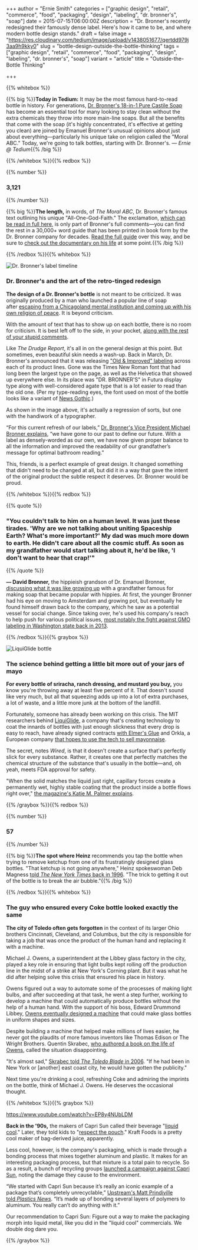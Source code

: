 +++
author = "Ernie Smith"
categories = ["graphic design", "retail", "commerce", "food", "packaging", "design", "labeling", "dr. bronner's", "soap"]
date = 2015-07-15T06:00:00Z
description = "Dr. Bronner's recently redesigned their famously dense label. Here's how it came to be, and where modern bottle design stands."
draft = false
image = "https://res.cloudinary.com/tedium/image/upload/v1438051677/qertdd979j3aa9h9kky0"
slug = "bottle-design-outside-the-bottle-thinking"
tags = ["graphic design", "retail", "commerce", "food", "packaging", "design", "labeling", "dr. bronner's", "soap"]
variant = "article"
title = "Outside-the-Bottle Thinking"

+++

{{% whitebox %}}

{{% big %}}**Today in Tedium:** It may be the most famous hard-to-read bottle in history. For generations, [Dr. Bronner's 18-in-1 Pure Castile Soap](http://amzn.to/1HuCvm3) has become an essential tool for many looking to stay clean without the extra chemicals they throw into more main-line soaps. But all the benefits that come with the soap (it's highly concentrated, it's effective at getting you clean) are joined by Emanuel Bronner's unusual opinions about just about everything—particularly his unique take on religion called the "Moral ABC." Today, we're going to talk bottles, starting with Dr. Bronner's. _— Ernie @ Tedium_{{% /big %}}

{{% /whitebox %}}{{% redbox %}}

{{% number %}}
### 3,121
{{% /number %}}

{{% big %}}**The length,** in words, of _The Moral ABC_, Dr. Bronner's famous text outlining his unique "All-One-God-Faith." The exclamation, [which can be read in full here](http://www.subgenius.com/updates/5-99news/X0007_BRONNER.txt.html), is only part of Bronner's full comments—you can find the rest in a 30,000+ word guide that has been printed in book form by the Dr. Bronner company for decades. [Read the full guide](https://www.drbronner.com/wp-content/uploads/2015/02/Moral-ABC-2015-Edition.pdf) over this way, and be sure to [check out the documentary on his life](http://magicsoapbox.vhx.tv/) at some point.{{% /big %}}

{{% /redbox %}}{{% whitebox %}}

![Dr. Bronner's label timeline](https://res.cloudinary.com/tedium/image/upload/v1437862274/myeeokiawng5bwvib4cz.jpg)

### Dr. Bronner's and the art of the retro-tinged redesign

**The design of a Dr. Bronner's bottle** is not meant to be criticized. It was originally produced by a man who launched a popular line of soap after [escaping from a Chicagoland mental institution and coming up with his own religion of peace](https://www.drbronner.com/our-story/timeline/). It is beyond criticism.

With the amount of text that has to show up on each bottle, there is no room for criticism. It is best left off to the side, in your pocket, [along with the rest of your stupid comments](https://www.youtube.com/watch?v=uu7uBD8J9Iw).

Like _The Drudge Report_, it's all in on the general design at this point. But sometimes, even beautiful skin needs a wash-up. Back in March, Dr. Bronner's announced that it was releasing ["Old & Improved" labeling](https://www.drbronner.com/wp-content/uploads/2015/03/Label_Evolution_Timeline.pdf) across each of its product lines. Gone was the Times New Roman font that had long been the largest type on the page, as well as the Helvetica that showed up everywhere else. In its place was "DR. BRONNER'S" in Futura display type along with well-considered agate type that is a lot easier to read than the old one. (Per my type-reading eyes, the font used on most of the bottle looks like a variant of [News Gothic](https://www.myfonts.com/fonts/mti/news-gothic-mt/).)

As shown in the image above, it's actually a regression of sorts, but one with the handiwork of a typographer.

“For this current refresh of our labels,” [Dr. Bronner's Vice President Michael Bronner explains](https://www.drbronner.com/media-center/united-states/press-releases/dr-bronners-announces-new-old-improved-labels-across-all-product-lines/), “we have gone to our past to define our future. With a label as densely-worded as our own, we have now given proper balance to all the information and improved the readability of our grandfather’s message for optimal bathroom reading.”

This, friends, is a perfect example of great design. It changed something that didn't need to be changed at all, but did it in a way that gave the intent of the original product the subtle respect it deserves. Dr. Bronner would be proud.

{{% /whitebox %}}{{% redbox %}}

{{% quote %}}
### "You couldn't talk to him on a human level. It was just these tirades. 'Why are we not talking about uniting Spaceship Earth? What's more important?' My dad was much more down to earth. He didn't care about all the cosmic stuff. As soon as my grandfather would start talking about it, he'd be like, 'I don't want to hear that crap!'"
{{% /quote %}}

**— David Bronner,** the hippieish grandson of Dr. Emanuel Bronner, [discussing what it was like growing up](http://www.inc.com/magazine/201204/tom-foster/the-undiluted-genius-of-dr-bronners.html) with a grandfather famous for making soap that became popular with hippies. At first, the younger Bronner had his eye on moving to Amsterdam and growing pot, but eventually he found himself drawn back to the company, which he saw as a potential vessel for social change. Since taking over, he's used his company's reach to help push for various political issues, [most notably the fight against GMO labeling in Washington state back in 2013](http://www.motherjones.com/environment/2013/11/dr-bronners-soap-gmo-labeling-washington).

{{% /redbox %}}{{% graybox %}}

![LiquiGlide bottle](https://res.cloudinary.com/tedium/image/upload/v1437862818/mpniil7uuh6u9lwiet0z.gif)

### The science behind getting a little bit more out of your jars of mayo

**For every bottle of sriracha, ranch dressing, and mustard you buy,** you know you're throwing away at least five percent of it. That doesn't sound like very much, but all that squeezing adds up into a lot of extra purchases, a lot of waste, and a little more junk at the bottom of the landfill.

Fortunately, someone has already been working on this crisis. The MIT researchers behind [LiquiGlide](http://liquiglide.com/), a company that's creating technology to coat the innards of bottles with just enough slickness that every drop is easy to reach, have already signed contracts [with Elmer's Glue](http://liquiglide.com/wp-content/uploads/2015/03/150324-LiquiGlide-Elmers-Press-Release-Final.pdf) and Orkla, a European company [that hopes to use the tech to sell mayonnaise](http://www.bbc.com/news/technology-33344955).

The secret, notes _Wired_, is that it doesn't create a surface that's perfectly slick for every substance. Rather, it creates one that perfectly matches the chemical structure of the substance that's usually in the bottle—and, oh yeah, meets FDA approval for safety.

"When the solid matches the liquid just right, capillary forces create a permanently wet, highly stable coating that the product inside a bottle flows right over," [the magazine's Katie M. Palmer explains](http://www.wired.com/2015/07/physics-behind-no-stick-ketchup-mayo-bottles/).

{{% /graybox %}}{{% redbox %}}

{{% number %}}
### 57
{{% /number %}}

{{% big %}}**The spot where Heinz** recommends you tap the bottle when trying to remove ketchup from one of its frustratingly designed glass bottles. "That ketchup is not going anywhere," Heinz spokeswoman Deb Magness [told _The New York Times_ back in 1996](http://www.nytimes.com/1996/06/12/garden/getting-ketchup-to-pour.html). "The trick to getting it out of the bottle is to break the air bubble."{{% /big %}}

{{% /redbox %}}{{% whitebox %}}

### The guy who ensured every Coke bottle looked exactly the same

**The city of Toledo often gets forgotten** in the context of its larger Ohio brothers Cincinnati, Cleveland, and Columbus, but the city is responsible for taking a job that was once the product of the human hand and replacing it with a machine.

Michael J. Owens, a superintendent at the Libbey glass factory in the city, played a key role in ensuring that light bulbs kept rolling off the production line in the midst of a strike at New York's Corning plant. But it was what he did after helping solve this crisis that ensured his place in history.

Owens figured out a way to automate some of the processes of making light bulbs, and after succeeding at that task, he went a step further, working to develop a machine that could automatically produce bottles without the help of a human hand. With the support of his boss, Edward Drummond Libbey, [Owens eventually designed a machine](https://www.utoledo.edu/library/canaday/exhibits/oi/OIExhibit/Owens.htm) that could make glass bottles in uniform shapes and sizes.

Despite building a machine that helped make millions of lives easier, he never got the plaudits of more famous inventors like Thomas Edison or The Wright Brothers. Quentin Skrabec, [who authored a book on the life of Owens](http://amzn.to/1Gkoh5d), called the situation disappointing.

"It's almost sad," [Skrabec told _The Toledo Blade_ in 2006](http://amzn.to/1Gkoh5d). "If he had been in New York or [another] east coast city, he would have gotten the publicity."

Next time you're drinking a cool, refreshing Coke and admiring the imprints on the bottle, think of Michael J. Owens. He deserves the occasional thought.

{{% /whitebox %}}{{% graybox %}}

https://www.youtube.com/watch?v=EP8y4NUbLDM

**Back in the '90s,** the makers of Capri Sun called their beverage "[liquid cool](https://www.youtube.com/watch?v=EP8y4NUbLDM)." Later, they told kids to "[respect the pouch](https://www.youtube.com/watch?v=I-IeLZO-sdw)." Kraft Foods is a pretty cool maker of bag-derived juice, apparently.

Less cool, however, is the company's packaging, which is made through a bonding process that mixes together aluminum and plastic. It makes for an interesting packaging process, but that mixture is a total pain to recycle. So as a result, a bunch of recycling groups [launched a campaign against Capri Sun](http://makeittakeit.net/get-involved/take-action-2/), noting the damage they cause to the environment.

“We started with Capri Sun because it’s really an iconic example of a package that’s completely unrecyclable,” [Upstream's Matt Prindiville told _Plastics News_](http://www.plasticsnews.com/article/20140430/NEWS/140439993/consortium-targets-capri-sun-in-new-push-to-emphasize-recycling). “It’s made up of bonding several layers of polymers to aluminum. You really can’t do anything with it.”

Our recommendation to Capri Sun: Figure out a way to make the packaging morph into liquid metal, like you did in the "liquid cool" commercials. We double dog dare you.

{{% /graybox %}}